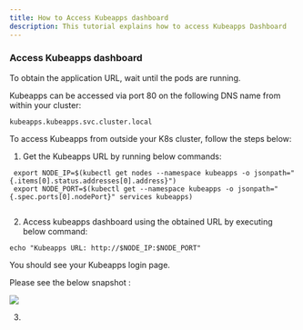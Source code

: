 ```yaml
---
title: How to Access Kubeapps dashboard
description: This tutorial explains how to access Kubeapps Dashboard
---
```



### Access Kubeapps dashboard


To obtain the application URL, wait until the pods are running.


Kubeapps can be accessed via port 80 on the following DNS name from within your cluster:

```
kubeapps.kubeapps.svc.cluster.local
```

To access Kubeapps from outside your K8s cluster, follow the steps below:


1. Get the Kubeapps URL by running below commands:


```execute
 export NODE_IP=$(kubectl get nodes --namespace kubeapps -o jsonpath="{.items[0].status.addresses[0].address}")
 export NODE_PORT=$(kubectl get --namespace kubeapps -o jsonpath="{.spec.ports[0].nodePort}" services kubeapps)
 
```


2. Access kubeapps dashboard using the obtained URL by executing below command:

```execute
echo "Kubeapps URL: http://$NODE_IP:$NODE_PORT"
```
You should see your Kubeapps login page.

Please see the below snapshot :

![](_images/wordpress-site.PNG)

3. 



